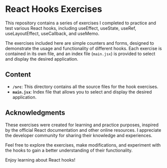 # React Hooks Exercises

This repository contains a series of exercises I completed to practice and test various React hooks, including useEffect, useState, useRef, useLayoutEffect, useCallback, and useMemo.

The exercises included here are simple counters and forms, designed to demonstrate the usage and functionality of different hooks. Each exercise is contained in its own file, and an index file (`main.jsx`) is provided to select and display the desired application.

## Content

- **`/src`**: This directory contains all the source files for the hook exercises.
- **`main.jsx`**: Index file that allows you to select and display the desired application.

## Acknowledgments

These exercises were created for learning and practice purposes, inspired by the official React documentation and other online resources. I appreciate the developer community for sharing their knowledge and experiences.

Feel free to explore the exercises, make modifications, and experiment with the hooks to gain a better understanding of their functionality.

Enjoy learning about React hooks!